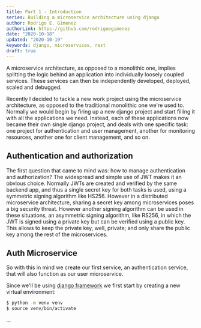 ```yaml
---
title: Part 1 - Introduction
series: Building a microservice architecture using django
author: Rodrigo E. Gimenez
authorLink: https://github.com/rodrigoegimenez
date: "2020-10-18"
updated: "2020-10-19"
keywords: django, microservices, rest
draft: true
---
```


A microservice architecture, as opposed to a monolithic one, implies splitting the logic behind an application
into individually loosely coupled services. These services can then be independently developed, deployed, scaled and debugged.

Recently I decided to tackle a new work project using the microservice architecture, as opposed to the traditional monolithic one we're used to. Normally we would begin by firing up a new django project and start filling it with all the applications we need. Instead, each of these applications now became their own single django project, and deals with one specific task: one project for authentication and user management, another for monitoring resources, another one for client management, and so on.

## Authentication and authorization

The first question that came to mind was: how to manage authentication and authorization? The widespread and simple use of JWT makes it an obvious choice. Normally JWTs are created and verified by the same backend app, and thus a single secret key for both tasks is used, using a symmetric signing algorithm like HS256. However in a distributed microservice architecture, sharing a secret key among microservices poses a big security threat. However another signing algorithm can be used in these situations, an asymmetric signing algorithm, like RS256, in which the JWT is signed using a private key but can be verified using a public key. This allows to keep the private key, well, private; and only share the public key among the rest of the microservices.

## Auth Microservice

So with this in mind we create our first service, an authentication service, that will also function as our user microservice.

Since we'll be using [django framework](https://www.djangoproject.com/) we first start by creating a new virtual environment:

```bash
$ python -m venv venv
$ source venv/bin/activate
```

...
